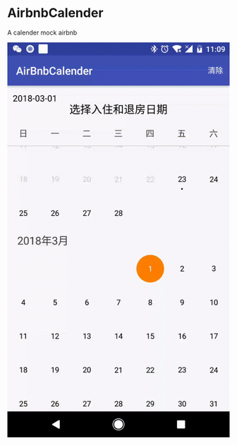 # AirbnbCalender
A calender mock airbnb

![demo](https://github.com/JayZhaoBoy/AirbnbCalender/blob/master/calender.gif)
